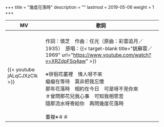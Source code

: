 +++
title = "幾度花落時"
description = ""
lastmod = 2019-05-06
weight = 1
+++

MV  | 歌詞  
--------------|-------
{{< youtube jALqCJXzClk >}}|<br/> 作詞：慎芝　作曲：任光（原曲：彩雲追月／1935）　原唱：{{< target-blank title="姚蘇蓉／1969" url="https://www.youtube.com/watch?v=XRZdpFSq4aw" >}}<br/><br/> ※徘徊花叢裡　情人呀不來<br/> 癡癡在等待　莫非把我忘懷<br/> 那年花落時　相約在今日　可是呀不見你來<br/> ＃曾問那花兒我心事　可知我相思苦<br/> 隨那流水呀寄給你　再問幾度花落時<br/> <br/> 重複※＃＃
